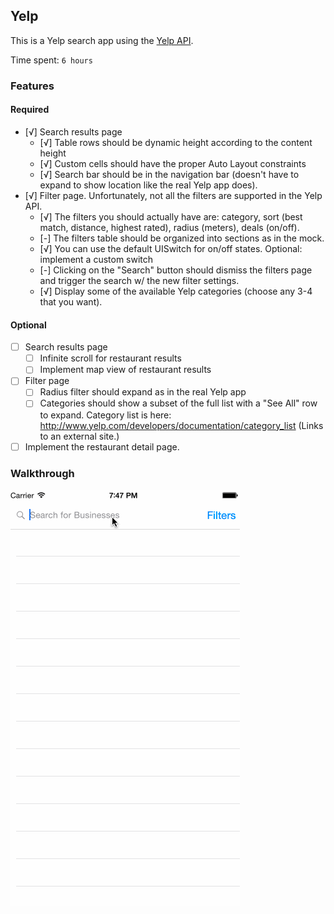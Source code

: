 ## Yelp

This is a Yelp search app using the [Yelp API](http://developer.rottentomatoes.com/docs/read/JSON).

Time spent: `6 hours`

### Features

#### Required

- [√] Search results page
   - [√] Table rows should be dynamic height according to the content height
   - [√] Custom cells should have the proper Auto Layout constraints
   - [√] Search bar should be in the navigation bar (doesn't have to expand to show location like the real Yelp app does).
- [√] Filter page. Unfortunately, not all the filters are supported in the Yelp API.
   - [√] The filters you should actually have are: category, sort (best match, distance, highest rated), radius (meters), deals (on/off).
   - [-] The filters table should be organized into sections as in the mock.
   - [√] You can use the default UISwitch for on/off states. Optional: implement a custom switch
   - [-] Clicking on the "Search" button should dismiss the filters page and trigger the search w/ the new filter settings.
   - [√] Display some of the available Yelp categories (choose any 3-4 that you want).

#### Optional

- [ ] Search results page
   - [ ] Infinite scroll for restaurant results
   - [ ] Implement map view of restaurant results
- [ ] Filter page
   - [ ] Radius filter should expand as in the real Yelp app
   - [ ] Categories should show a subset of the full list with a "See All" row to expand. Category list is here: http://www.yelp.com/developers/documentation/category_list (Links to an external site.)
- [ ] Implement the restaurant detail page.

### Walkthrough

![Video Walkthrough](https://github.com/lordchair/Codepath-Swift-Project-3/blob/master/codePathGif3.gif?raw=true)


